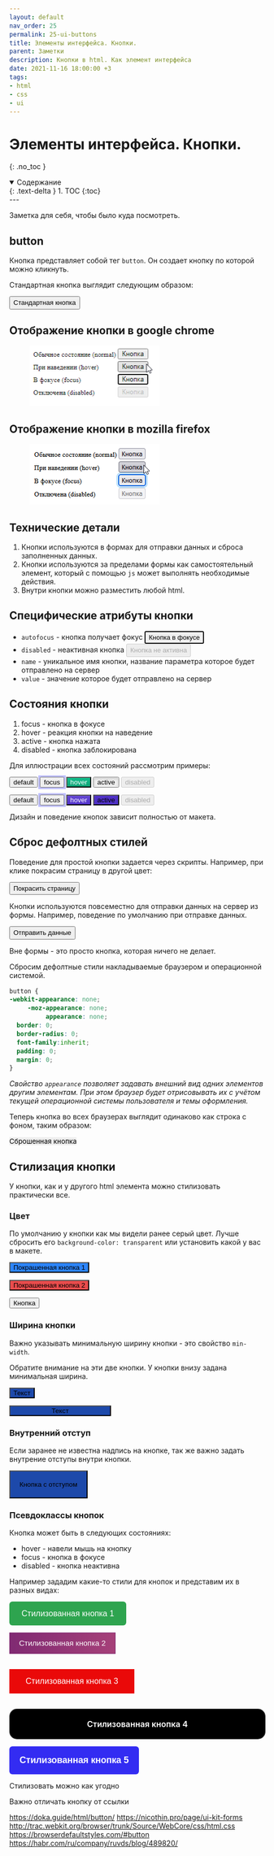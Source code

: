 ```yaml
---
layout: default
nav_order: 25
permalink: 25-ui-buttons
title: Элементы интерфейса. Кнопки.
parent: Заметки
description: Кнопки в html. Как элемент интерфейса
date: 2021-11-16 18:00:00 +3
tags:
- html
- css
- ui
---
```


# Элементы интерфейса. Кнопки.
{: .no_toc }

<details open markdown="block">
  <summary>
    Содержание
  </summary>
  {: .text-delta }
1. TOC
{:toc}
</details>
---

<style>


.default-reset {
  -webkit-appearance: none;
     -moz-appearance: none;
          appearance: none;
  border: 0;
  border-radius: 0;
  font-family:inherit;
  padding: 0;
  margin: 0;
  }

.button-background1 {
    background: #2c84fa;
}

.button-background2 {
    background: #e94c4c;
}

.button-width1 {
background: #1d49aa;
}

.button-width2 {
background: #1d49aa;
min-width: 200px
}

.button-padding {
    background: #1d49aa;
    padding: 18px;
}

.button-hover:hover {
    background: #1d49aa;
}

.button-focus:focus {
outline: none;
box-shadow: 0 0 0 4px #2ea44f;

}

.button-disabled:disabled {
opacity: 0.5;
}

.button-style1 {
	appearance: none;
	border: 0;
	border-radius: 0.375rem;
	padding: .9rem 1.5rem;
	font-size: 1rem;
	cursor: pointer;
        color: #fff;
	background: #2ea44f;
  }


.button-style1:hover {
  background: #1d49aa;
}

.button-style1:focus {
  outline: none;
  box-shadow: 0 0 0 4px linear-gradient(180deg, rgba(52, 183, 89, 0.15) 0%, rgba(46, 164, 79, 0) 100%),#2ea44f !important;
}

.button-style2{
	font-size: 15px;
	line-height: 18px;
	padding: 11px 18px;
	border: 1px solid #802A72;
	background: -webkit-gradient(linear, left top, right top, from(#802A72), color-stop(50%, #A64179), color-stop(50%, #fff), to(#fff) );
	background: -o-linear-gradient(left, #802A72 0%, #A64179 50%, #fff 50%, #fff 100% );
	background: linear-gradient(90deg, #802A72 0%, #A64179 50%, #fff 50%, #fff 100% );
	-webkit-transition: .10s;
	-o-transition: .10s;
	transition: .10s;
	margin-right: 15px;
	background-position: 0%;
	background-size: 201%;
	color: #fff;
	display: inline-block;
}
.button-style2:hover{
	color: #802A72;
	background-position: 99%;
	background-size: 202%;
}

.button-style3 {
background-color: #ea0909;
border: none;
color: #FFFFFF;
padding: 15px 32px;
text-align: center;
-webkit-transition-duration: 0.4s; /* Safari */
transition-duration: 0.4s;
margin: 16px 0 !important;
text-decoration: none;
font-size:16px;
cursor:pointer;
}

.button-style3:hover {background-color: #4CAF50;}

/* CSS */
.button-style4 {
  appearance: none;
  background-color: #000000;
  border: 2px solid #1A1A1A;
  border-radius: 15px;
  box-sizing: border-box;
  color: #FFFFFF;
  cursor: pointer;
  display: inline-block;
  font-family: Roobert,-apple-system,BlinkMacSystemFont,"Segoe UI",Helvetica,Arial,sans-serif,"Apple Color Emoji","Segoe UI Emoji","Segoe UI Symbol";
  font-size: 16px;
  font-weight: 600;
  line-height: normal;
  margin: 0;
  min-height: 60px;
  min-width: 0;
  outline: none;
  padding: 16px 24px;
  text-align: center;
  text-decoration: none;
  transition: all 300ms cubic-bezier(.23, 1, 0.32, 1);
  user-select: none;
  -webkit-user-select: none;
  touch-action: manipulation;
  width: 100%;
  will-change: transform;
}

.button-style4:disabled {
  pointer-events: none;
}

.button-style4:hover {
  box-shadow: rgba(0, 0, 0, 0.25) 0 8px 15px;
  transform: translateY(-2px);
}

.button-style4:active {
  box-shadow: none;
  transform: translateY(0);
}


/* CSS */
.button-style5 {
  backface-visibility: hidden;
  background: #332cf2;
  border: 0;
  border-radius: .375rem;
  box-sizing: border-box;
  color: #fff;
  cursor: pointer;
  display: inline-block;
  font-family: Circular,Helvetica,sans-serif;
  font-size: 1.125rem;
  font-weight: 700;
  letter-spacing: -.01em;
  line-height: 1.3;
  padding: 1rem 1.25rem;
  position: relative;
  text-align: left;
  text-decoration: none;
  transform: translateZ(0) scale(1);
  transition: transform .2s;
  user-select: none;
  -webkit-user-select: none;
  touch-action: manipulation;
}

.button-style5:disabled {
  color: #787878;
  cursor: auto;
}

.button-style5:not(:disabled):hover {
  transform: scale(1.05);
}

.button-style5:not(:disabled):hover:active {
  transform: scale(1.05) translateY(.125rem);
}

.button-style5:focus {
  outline: 0 solid transparent;
}

.button-style5:focus:before {
  border-width: .125rem;
  content: "";
  left: calc(-1*.375rem);
  pointer-events: none;
  position: absolute;
  top: calc(-1*.375rem);
  transition: border-radius;
  user-select: none;
}

.button-style5:focus:not(:focus-visible) {
  outline: 0 solid transparent;
}

.button-style5:not(:disabled):active {
  transform: translateY(.125rem);
}
</style>

Заметка для себя, чтобы было куда посмотреть.

## button

Кнопка представляет собой тег `button`.
Он создает кнопку по которой можно кликнуть.

Стандартная кнопка выглядит следующим образом:

<style>
.default {
   font-size: 13px;
   line-height: 1.5;
   margin: 0; 
}
</style>

<button class="default" id="button">Стандартная кнопка</button>

## Отображение кнопки в google chrome

<figure>
  <img src="/assets/images/notes/25/button-default-chrome.png" alt="button-default-chrome"  data-action="zoom">
</figure>

## Отображение кнопки в mozilla firefox

<figure>
  <img src="/assets/images/notes/25/button-default-firefox.png" alt="button-default-firefox"  data-action="zoom">
</figure>

## Технические детали

1. Кнопки используются в формах для отправки данных и сброса заполненных данных.
2. Кнопки используются за пределами формы как самостоятельный элемент, который с помощью `js` может выполнять необходимые действия.
3. Внутри кнопки можно разместить любой html.

## Специфические атрибуты кнопки

- `autofocus` - кнопка получает фокус <button class="default" id="button" autofocus>Кнопка в фокусе</button>
- `disabled` - неактивная кнопка <button class="default" id="button" disabled>Кнопка не активна</button>
- `name` - уникальное имя кнопки, название параметра которое будет отправлено на сервер
- `value` - значение которое будет отправлено на сервер

## Состояния кнопки

1. focus - кнопка в фокусе
2. hover - реакция кнопки на наведение
3. active - кнопка нажата
4. disabled - кнопка заблокирована

Для иллюстрации всех состояний рассмотрим примеры:

<button class="btn btn-green mr-2" style="">default</button>
<button autofocus class="btn btn-green mr-2" style="text-decoration: none; outline: none; box-shadow: 0 0 0 3px rgba(0, 0, 255, 0.25);">focus</button>
<button class="btn btn-green mr-2" style="color: #fff; background-color: #0fa276; background-image: linear-gradient(#12be8b, #0fa276);">hover</button>
<button class="btn btn-green mr-2" style="box-shadow: inset 0 2px 4px rgba(0, 0, 0, 0.15);">active</button>
<button class="btn btn-green mr-2" disabled style="">disabled</button>

<button class="btn btn-purple mr-2" style="">default</button>
<button autofocus class="btn btn-purple mr-2" style="text-decoration: none; outline: none; box-shadow: 0 0 0 3px rgba(0, 0, 255, 0.25);">focus</button>
<button class="btn btn-purple mr-2" style="color: #fff; background-color: #5132cb; background-image: linear-gradient(#6549d2, #5132cb);">hover</button>
<button class="btn btn-purple mr-2" style="background-color: #4f31c6; background-image: none;">active</button>
<button class="btn btn-purple mr-2" disabled style="">disabled</button>

Дизайн и поведение кнопок зависит полностью от макета.

## Сброс дефолтных стилей










Поведение для простой кнопки задается через скрипты. Например, при клике покрасим страницу в другой цвет:

<button class="default" id="button" onclick="document.body.style.backgroundColor='#6ffb8f'">Покрасить страницу</button>

Кнопки используются повсеместно для отправки данных на сервер из формы. Например, поведение по умолчанию при отправке данных.

<form>
    <button class="default" id="button" value="test-button" name="test">Отправить данные</button>
</form>

Вне формы - это просто кнопка, которая ничего не делает. 



Сбросим дефолтные стили накладываемые браузером и операционной системой.

```css
button {
-webkit-appearance: none;
     -moz-appearance: none;
          appearance: none;
  border: 0;
  border-radius: 0;
  font-family:inherit;
  padding: 0;
  margin: 0;
}
```

_Свойство `appearance` позволяет задавать внешний вид одних элементов другим элементам. При этом браузер будет отрисовывать их с учётом текущей операционной системы пользователя и темы оформления._

Теперь кнопка во всех браузерах выглядит одинаково как строка с фоном, таким образом:

<button class="default-reset">Сброшенная кнопка</button>

## Стилизация кнопки

У кнопки, как и у другого html элемента можно стилизовать практически все. 

### Цвет

По умолчанию у кнопки как мы видели ранее серый цвет. Лучше сбросить его `background-color: transparent` 
или установить какой у вас в макете.

<button class="button-background1">Покрашенная кнопка 1</button>

<button class="button-background2">Покрашенная кнопка 2</button>

<button class="btn btn-blue">Кнопка</button>

### Ширина кнопки

Важно указывать минимальную ширину кнопки - это свойство `min-width`.

Обратите внимание на эти две кнопки. У кнопки внизу задана минимальная ширина.

<button class="button-width1">Текст</button>

<button class="button-width2">Текст</button>

### Внутренний отступ

Если заранее не известна надпись на кнопке, так же важно задать внутрение отступы внутри кнопки.

<button class="button-padding">Кнопка с отступом</button>

### Псевдоклассы кнопок

Кнопка может быть в следующих состояниях:

- hover - навели мышь на кнопку
- focus - кнопка в фокусе
- disabled - кнопка неактивна




Например зададим какие-то стили для кнопок и представим их в разных видах:

<button class="button-style1">Стилизованная кнопка 1</button>

<button class="button-style2">Стилизованная кнопка 2</button>

<button class="button-style3">Стилизованная кнопка 3</button>

<button class="button-style4">Стилизованная кнопка 4</button>

<button class="button-style5">Стилизованная кнопка 5</button>


Стилизовать можно как угодно

Важно отличать кнопку от ссылки

https://doka.guide/html/button/
https://nicothin.pro/page/ui-kit-forms
http://trac.webkit.org/browser/trunk/Source/WebCore/css/html.css
https://browserdefaultstyles.com/#button
https://habr.com/ru/company/ruvds/blog/489820/
